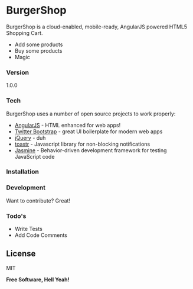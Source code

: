 # BurgerShop

BurgerShop is a cloud-enabled, mobile-ready, AngularJS powered HTML5 Shopping Cart.

  - Add some products
  - Buy some products
  - Magic

### Version
1.0.0

### Tech

BurgerShop uses a number of open source projects to work properly:

* [AngularJS] - HTML enhanced for web apps!
* [Twitter Bootstrap] - great UI boilerplate for modern web apps
* [jQuery] - duh
* [toastr] - Javascript library for non-blocking notifications
* [Jasmine] - Behavior-driven development framework for testing JavaScript code

### Installation

### Development

Want to contribute? Great!

### Todo's

 - Write Tests
 - Add Code Comments

License
----
MIT


**Free Software, Hell Yeah!**

[Ashley Hollis]:https://github.com/AshleyHollis
[Stephen Reardon]:https://twitter.com/OldmateSteve
[Twitter Bootstrap]:http://twitter.github.com/bootstrap/
[jQuery]:http://jquery.com
[AngularJS]:http://angularjs.org
[toastr]:http://codeseven.github.io/toastr/
[Jasmine]:http://jasmine.github.io/
